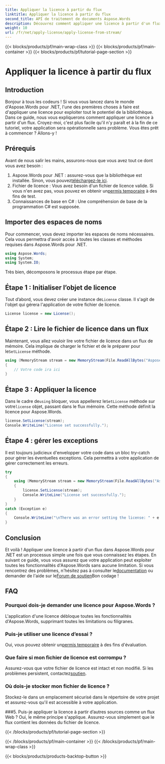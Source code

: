 ```yaml
---
title: Appliquer la licence à partir du flux
linktitle: Appliquer la licence à partir du flux
second_title: API de traitement de documents Aspose.Words
description: Découvrez comment appliquer une licence à partir d'un flux dans Aspose.Words pour .NET avec ce guide étape par étape. Exploitez tout le potentiel d'Aspose.Words.
weight: 10
url: /fr/net/apply-license/apply-license-from-stream/
---
```


{{< blocks/products/pf/main-wrap-class >}}
{{< blocks/products/pf/main-container >}}
{{< blocks/products/pf/tutorial-page-section >}}

# Appliquer la licence à partir du flux

## Introduction

Bonjour à tous les codeurs ! Si vous vous lancez dans le monde d'Aspose.Words pour .NET, l'une des premières choses à faire est d'appliquer une licence pour exploiter tout le potentiel de la bibliothèque. Dans ce guide, nous vous expliquerons comment appliquer une licence à partir d'un flux. Croyez-moi, c'est plus facile qu'il n'y paraît et à la fin de ce tutoriel, votre application sera opérationnelle sans problème. Vous êtes prêt à commencer ? Allons-y !

## Prérequis

Avant de nous salir les mains, assurons-nous que vous avez tout ce dont vous avez besoin :

1.  Aspose.Words pour .NET : assurez-vous que la bibliothèque est installée. Sinon, vous pouvez[téléchargez-le ici](https://releases.aspose.com/words/net/).
2.  Fichier de licence : Vous avez besoin d'un fichier de licence valide. Si vous n'en avez pas, vous pouvez en obtenir un[permis temporaire](https://purchase.aspose.com/temporary-license/) à des fins de test.
3. Connaissances de base en C# : Une compréhension de base de la programmation C# est supposée.

## Importer des espaces de noms

Pour commencer, vous devez importer les espaces de noms nécessaires. Cela vous permettra d'avoir accès à toutes les classes et méthodes requises dans Aspose.Words pour .NET.

```csharp
using Aspose.Words;
using System;
using System.IO;
```

Très bien, décomposons le processus étape par étape.

## Étape 1 : Initialiser l’objet de licence

 Tout d’abord, vous devez créer une instance de`License` classe. Il s'agit de l'objet qui gérera l'application de votre fichier de licence.

```csharp
License license = new License();
```

## Étape 2 : Lire le fichier de licence dans un flux

 Maintenant, vous allez vouloir lire votre fichier de licence dans un flux de mémoire. Cela implique de charger le fichier et de le préparer pour le`SetLicense` méthode.

```csharp
using (MemoryStream stream = new MemoryStream(File.ReadAllBytes("Aspose.Words.lic")))
{
    // Votre code ira ici
}
```

## Étape 3 : Appliquer la licence

 Dans le cadre de`using` bloquer, vous appellerez le`SetLicense` méthode sur votre`license` objet, passant dans le flux mémoire. Cette méthode définit la licence pour Aspose.Words.

```csharp
license.SetLicense(stream);
Console.WriteLine("License set successfully.");
```

## Étape 4 : gérer les exceptions

Il est toujours judicieux d'envelopper votre code dans un bloc try-catch pour gérer les éventuelles exceptions. Cela permettra à votre application de gérer correctement les erreurs.

```csharp
try
{
    using (MemoryStream stream = new MemoryStream(File.ReadAllBytes("Aspose.Words.lic")))
    {
        license.SetLicense(stream);
        Console.WriteLine("License set successfully.");
    }
}
catch (Exception e)
{
    Console.WriteLine("\nThere was an error setting the license: " + e.Message);
}
```

## Conclusion

 Et voilà ! Appliquer une licence à partir d'un flux dans Aspose.Words pour .NET est un processus simple une fois que vous connaissez les étapes. En suivant ce guide, vous vous assurez que votre application peut exploiter toutes les fonctionnalités d'Aspose.Words sans aucune limitation. Si vous rencontrez des problèmes, n'hésitez pas à consulter le[documentation](https://reference.aspose.com/words/net/) ou demander de l'aide sur le[Forum de soutien](https://forum.aspose.com/c/words/8)Bon codage !

## FAQ

### Pourquoi dois-je demander une licence pour Aspose.Words ?
L'application d'une licence débloque toutes les fonctionnalités d'Aspose.Words, supprimant toutes les limitations ou filigranes.

### Puis-je utiliser une licence d’essai ?
 Oui, vous pouvez obtenir un[permis temporaire](https://purchase.aspose.com/temporary-license/) à des fins d'évaluation.

### Que faire si mon fichier de licence est corrompu ?
 Assurez-vous que votre fichier de licence est intact et non modifié. Si les problèmes persistent, contactez[soutien](https://forum.aspose.com/c/words/8).

### Où dois-je stocker mon fichier de licence ?
Stockez-le dans un emplacement sécurisé dans le répertoire de votre projet et assurez-vous qu'il est accessible à votre application.

###5. Puis-je appliquer la licence à partir d’autres sources comme un flux Web ?
Oui, le même principe s'applique. Assurez-vous simplement que le flux contient les données du fichier de licence.

{{< /blocks/products/pf/tutorial-page-section >}}

{{< /blocks/products/pf/main-container >}}
{{< /blocks/products/pf/main-wrap-class >}}

{{< blocks/products/products-backtop-button >}}
